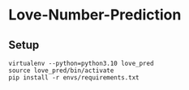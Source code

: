 # Love-Number-Prediction

## Setup
```
virtualenv --python=python3.10 love_pred
source love_pred/bin/activate
pip install -r envs/requirements.txt
```

